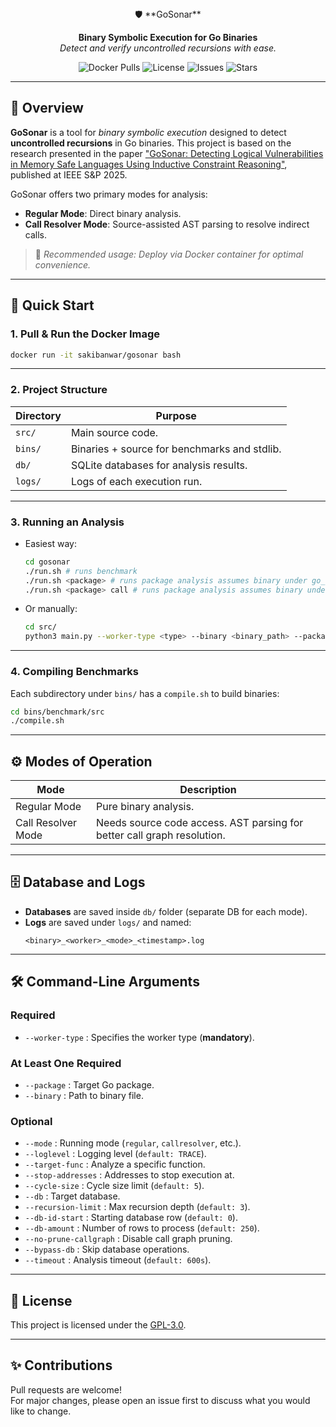 <div align="center">
🛡️ **GoSonar**

**Binary Symbolic Execution for Go Binaries**  
*Detect and verify uncontrolled recursions with ease.*

![Docker Pulls](https://img.shields.io/docker/pulls/sakibanwar/gosonar?style=flat-square)
![License](https://img.shields.io/github/license/mdsakibanwar/gosonar?style=flat-square)
![Issues](https://img.shields.io/github/issues/mdsakibanwar/gosonar?style=flat-square)
![Stars](https://img.shields.io/github/stars/mdsakibanwar/gosonar?style=flat-square)
</div>

---

## 🚀 Overview

**GoSonar** is a tool for *binary symbolic execution* designed to detect **uncontrolled recursions** in Go binaries. This project is based on the research presented in the paper ["GoSonar: Detecting Logical Vulnerabilities in Memory Safe Languages Using Inductive Constraint Reasoning"](https://www.computer.org/csdl/proceedings-article/sp/2025/223600a043/21B7QweuVUs), published at IEEE S&P 2025.

GoSonar offers two primary modes for analysis:
- **Regular Mode**: Direct binary analysis.
- **Call Resolver Mode**: Source-assisted AST parsing to resolve indirect calls.

> 💬 *Recommended usage: Deploy via Docker container for optimal convenience.*

---

## 🐳 Quick Start

### 1. Pull & Run the Docker Image

```bash
docker run -it sakibanwar/gosonar bash
```

---

### 2. Project Structure

| Directory  | Purpose                         |
|------------|----------------------------------|
| `src/`     | Main source code.                |
| `bins/`    | Binaries + source for benchmarks and stdlib. |
| `db/`      | SQLite databases for analysis results. |
| `logs/`    | Logs of each execution run.       |

---

### 3. Running an Analysis

- Easiest way:  
  ```bash
  cd gosonar
  ./run.sh # runs benchmark
  ./run.sh <package> # runs package analysis assumes binary under go_stdlib in regular mode
  ./run.sh <package> call # runs package analysis assumes binary under go_stdlib in call resolver mode
  ```

- Or manually:  
  ```bash
  cd src/
  python3 main.py --worker-type <type> --binary <binary_path> --package <package_name> [other options]
  ```

---

### 4. Compiling Benchmarks

Each subdirectory under `bins/` has a `compile.sh` to build binaries:  
```bash
cd bins/benchmark/src
./compile.sh
```

---

## ⚙️ Modes of Operation

| Mode              | Description                                          |
|-------------------|------------------------------------------------------|
| Regular Mode      | Pure binary analysis.                                |
| Call Resolver Mode| Needs source code access. AST parsing for better call graph resolution. |

---

## 🗄️ Database and Logs

- **Databases** are saved inside `db/` folder (separate DB for each mode).
- **Logs** are saved under `logs/` and named:  
  ```
  <binary>_<worker>_<mode>_<timestamp>.log
  ```

---

## 🛠️ Command-Line Arguments

### Required
- `--worker-type` : Specifies the worker type (**mandatory**).

### At Least One Required
- `--package` : Target Go package.
- `--binary` : Path to binary file.

### Optional
- `--mode` : Running mode (`regular`, `callresolver`, etc.).  
- `--loglevel` : Logging level (`default: TRACE`).  
- `--target-func` : Analyze a specific function.  
- `--stop-addresses` : Addresses to stop execution at.  
- `--cycle-size` : Cycle size limit (`default: 5`).  
- `--db` : Target database.  
- `--recursion-limit` : Max recursion depth (`default: 3`).  
- `--db-id-start` : Starting database row (`default: 0`).  
- `--db-amount` : Number of rows to process (`default: 250`).  
- `--no-prune-callgraph` : Disable call graph pruning.  
- `--bypass-db` : Skip database operations.  
- `--timeout` : Analysis timeout (`default: 600s`).

---

## 📜 License

This project is licensed under the [GPL-3.0](LICENSE).

---

## ✨ Contributions

Pull requests are welcome!  
For major changes, please open an issue first to discuss what you would like to change.
